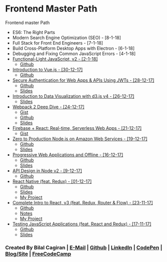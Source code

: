 # Frontend Master Path
Frontend master Path

* ES6: The Right Parts
* Modern Search Engine Optimization (SEO) - [8-1-18]
* Full Stack for Front End Engineers - [7-1-18]
* Build Cross-Platform Desktop Apps with Electron - [6-1-18]
* Debugging and Fixing Common JavaScript Errors - [4-1-18]
* [Functional-Light JavaScript, v2 - [2-1-18]](https://frontendmasters.com/courses/functional-javascript-v2/)
  * [Github](https://github.com/getify/Functional-Light-JS)
* [Introduction to Vue.js - [30-12-17]](https://frontendmasters.com/courses/vue/)
  * [Github](https://github.com/sdras/intro-to-vue)
* [Secure Authentication for Web Apps & APIs Using JWTs - [28-12-17]](https://frontendmasters.com/courses/secure-auth-jwt/)
  * [Github](https://github.com/chenkie/react-user-authentication)
  * [Slides](https://frontendmasters.com/assets/resources/ryanchenkie/secure-auth.pdf)
* [Introduction to Data Visualization with d3.js v4 - [26-12-17]](https://frontendmasters.com/courses/d3-v4/)
  * [Slides](http://slides.com/shirleywu/fm-d3intro#/)
* [Webpack 2 Deep Dive - [24-12-17]](https://frontendmasters.com/courses/webpack/)
  * [Gist](https://gist.github.com/1Marc/7c7fad88cfd9bf24389f965dc93a1b22)
  * [Github](https://github.com/kentcdodds/es6-todomvc)
  * [Slides](http://slides.com/kentcdodds/webpack-deep-dive#/)
* [Firebase + React: Real-time, Serverless Web Apps - [21-12-17]](https://frontendmasters.com/courses/firebase-react/)
  * [Gist](https://gist.github.com/stevekinney/362fe71167f8de6f6346df0c4cf46199)
* [Zero to Production Node.js on Amazon Web Services - [19-12-17]](https://frontendmasters.com/courses/production-node-aws/)
  * [Github](https://github.com/kwhinnery/todomvc-plusplus)
  * [Slides](https://github.com/kwhinnery/todomvc-plusplus/blob/master/zerotoprod.pdf)
* [Progressive Web Applications and Offline - [16-12-17]](https://frontendmasters.com/courses/progressive-web-apps/)
  * [Github](https://github.com/mike-works/pwa-fundamentals)
  * [Slides](https://drive.google.com/file/d/0B7LIdu29tPZRODE0SXpRMVVKYzA/view)
* [API Design in Node v2 - [9-12-17]](https://frontendmasters.com/workshops/api-design-in-node-v2/)
  * [Github](https://github.com/FrontendMasters/api-design-node-v2)
* [React Native (feat. Redux) - [01-12-17]](https://frontendmasters.com/courses/react-native/)
  * [Github](https://github.com/FrontendMasters/sweat-book)
  * [Slides](https://docs.google.com/presentation/d/18gCaTdcF9Hd7RPtVYdF8y52pPyLL3dwR5odxWLpZAkQ)
  * [My Project](https://github.com/extwiii/ReactNative-fitApp)
* [Complete Intro to React, v3 (feat. Redux, Router & Flow) - [23-11-17]](https://frontendmasters.com/courses/react/)
  * [Github](https://github.com/btholt/complete-intro-to-react)
  * [Notes](http://btholt.github.io/complete-intro-to-react/)
  * [My Project](https://github.com/extwiii/SVideo)
* [Testing JavaScript Applications (feat. React and Redux) - [17-11-17]](https://frontendmasters.com/courses/testing-javascript/)
  * [Github](https://github.com/kentcdodds/testing-workshop)
  * [Slides](http://slides.com/kentcdodds/testing-workshop)


### Created By Bilal Cagiran | [E-Mail](mailto:bcagiran@hotmail.com) | [Github](https://github.com/extwiii/) | [LinkedIn](https://linkedin.com/in/bilalcagiran) | [CodePen](http://codepen.io/extwiii/) | [Blog/Site](http://bilalcagiran.com) | [FreeCodeCamp](https://www.freecodecamp.com/extwiii) 
